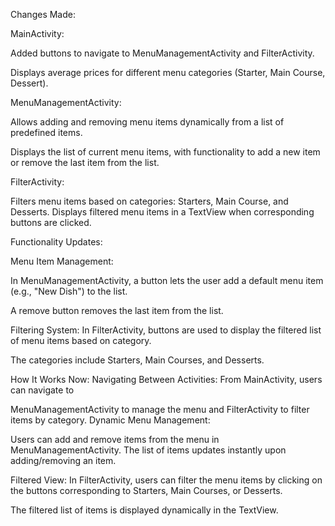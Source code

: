 Changes Made:


MainActivity:

Added buttons to navigate to MenuManagementActivity and FilterActivity.

Displays average prices for different menu categories (Starter, Main Course, Dessert).

MenuManagementActivity:

Allows adding and removing menu items dynamically from a list of predefined items.

Displays the list of current menu items, with functionality to add a new item or remove the last item from the list.

FilterActivity:

Filters menu items based on categories: Starters, Main Course, and Desserts.
Displays filtered menu items in a TextView when corresponding buttons are clicked.

Functionality Updates:

Menu Item Management:

In MenuManagementActivity, a button lets the user add a default menu item (e.g., "New Dish") to the list.

A remove button removes the last item from the list.

Filtering System:
In FilterActivity, buttons are used to display the filtered list of menu items based on category.

The categories include Starters, Main Courses, and Desserts.

How It Works Now:
Navigating Between Activities:
From MainActivity, users can navigate to
 
MenuManagementActivity to manage the menu and FilterActivity to filter items by category.
Dynamic Menu Management:

Users can add and remove items from the menu in MenuManagementActivity.
The list of items updates instantly upon adding/removing an item.

Filtered View:
In FilterActivity, users can filter the menu items by clicking on the buttons corresponding to Starters, Main Courses, or Desserts.

The filtered list of items is displayed dynamically in the TextView.
